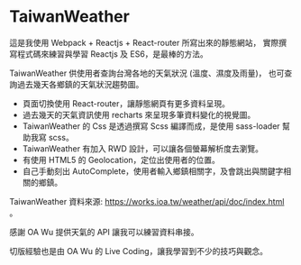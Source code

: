 # TaiwanWeather

這是我使用 Webpack + Reactjs + React-router 所寫出來的靜態網站，
實際撰寫程式碼來練習與學習 Reactjs 及 ES6，是最棒的方法。

TaiwanWeather 供使用者查詢台灣各地的天氣狀況 (溫度、濕度及雨量)，
也可查詢過去幾天各鄉鎮的天氣狀況趨勢圖。

* 頁面切換使用 React-router，讓靜態網頁有更多資料呈現。
* 過去幾天的天氣資訊使用 recharts 來呈現多筆資料變化的視覺圖。
* TaiwanWeather 的 Css 是透過撰寫 Scss 編譯而成，是使用 sass-loader 幫助我寫 scss。
* TaiwanWeather 有加入 RWD 設計，可以讓各個螢幕解析度去瀏覽。
* 有使用 HTML5 的 Geolocation，定位出使用者的位置。
* 自己手動刻出 AutoComplete，使用者輸入鄉鎮相關字，及會跳出與關鍵字相關的鄉鎮。

TaiwanWeather 資料來源: https://works.ioa.tw/weather/api/doc/index.html 。

感謝 OA Wu 提供天氣的 API 讓我可以練習資料串接。

切版經驗也是由 OA Wu 的 Live Coding，讓我學習到不少的技巧與觀念。
